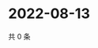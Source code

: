 # 2022-08-13

共 0 条

<!-- BEGIN WEIBO -->
<!-- 最后更新时间 Sat Aug 13 2022 10:47:12 GMT+0800 (China Standard Time) -->

<!-- END WEIBO -->
